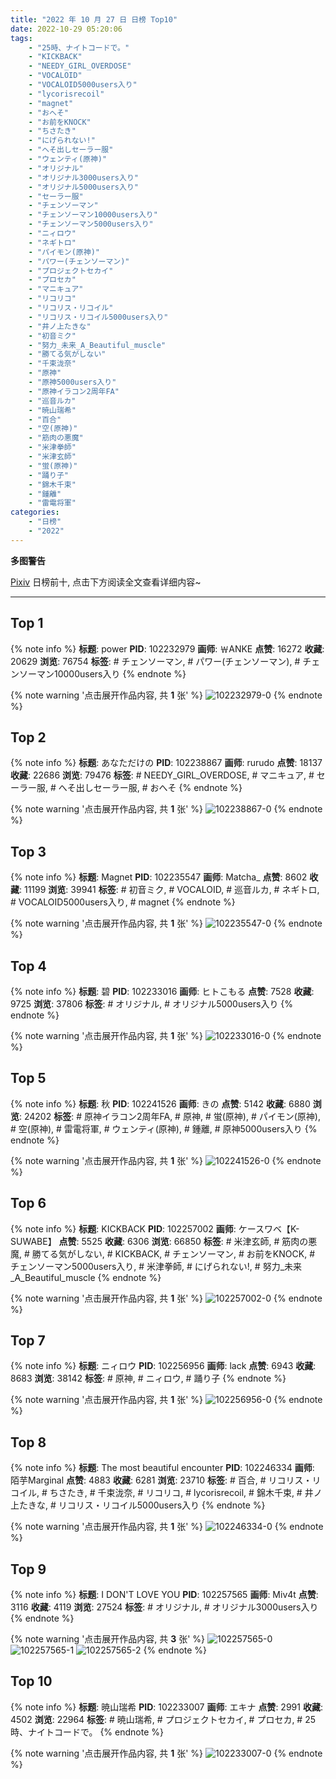 ```yaml
---
title: "2022 年 10 月 27 日 日榜 Top10"
date: 2022-10-29 05:20:06
tags:
    - "25時、ナイトコードで。"
    - "KICKBACK"
    - "NEEDY_GIRL_OVERDOSE"
    - "VOCALOID"
    - "VOCALOID5000users入り"
    - "lycorisrecoil"
    - "magnet"
    - "おへそ"
    - "お前をKNOCK"
    - "ちさたき"
    - "にげられない!"
    - "へそ出しセーラー服"
    - "ウェンティ(原神)"
    - "オリジナル"
    - "オリジナル3000users入り"
    - "オリジナル5000users入り"
    - "セーラー服"
    - "チェンソーマン"
    - "チェンソーマン10000users入り"
    - "チェンソーマン5000users入り"
    - "ニィロウ"
    - "ネギトロ"
    - "パイモン(原神)"
    - "パワー(チェンソーマン)"
    - "プロジェクトセカイ"
    - "プロセカ"
    - "マニキュア"
    - "リコリコ"
    - "リコリス・リコイル"
    - "リコリス・リコイル5000users入り"
    - "井ノ上たきな"
    - "初音ミク"
    - "努力_未来_A_Beautiful_muscle"
    - "勝てる気がしない"
    - "千束泷奈"
    - "原神"
    - "原神5000users入り"
    - "原神イラコン2周年FA"
    - "巡音ルカ"
    - "暁山瑞希"
    - "百合"
    - "空(原神)"
    - "筋肉の悪魔"
    - "米津拳師"
    - "米津玄師"
    - "蛍(原神)"
    - "踊り子"
    - "錦木千束"
    - "鍾離"
    - "雷電将軍"
categories:
    - "日榜"
    - "2022"
---
```


<i class="fa fa-triangle-exclamation"></i>**多图警告**<i class="fa fa-triangle-exclamation"></i>

[Pixiv](https://www.pixiv.net/) 日榜前十, 点击下方阅读全文查看详细内容~

<!-- more -->

---

## Top 1

{% note info %}
**标题**: power
**PID**: 102232979 **画师**: ￦ANKE
**点赞**: 16272 **收藏**: 20629 **浏览**: 76754
**标签**: # チェンソーマン, # パワー(チェンソーマン), # チェンソーマン10000users入り
{% endnote %}

{% note warning '点击展开作品内容, 共 **1** 张' %}
![102232979-0](https://i.pixiv.re/img-original/img/2022/10/26/00/00/05/102232979_p0.jpg)
{% endnote %}

## Top 2

{% note info %}
**标题**: あなただけの
**PID**: 102238867 **画师**: rurudo
**点赞**: 18137 **收藏**: 22686 **浏览**: 79476
**标签**: # NEEDY_GIRL_OVERDOSE, # マニキュア, # セーラー服, # へそ出しセーラー服, # おへそ
{% endnote %}

{% note warning '点击展开作品内容, 共 **1** 张' %}
![102238867-0](https://i.pixiv.re/img-original/img/2022/10/26/06/42/25/102238867_p0.jpg)
{% endnote %}

## Top 3

{% note info %}
**标题**: Magnet
**PID**: 102235547 **画师**: Matcha_
**点赞**: 8602 **收藏**: 11199 **浏览**: 39941
**标签**: # 初音ミク, # VOCALOID, # 巡音ルカ, # ネギトロ, # VOCALOID5000users入り, # magnet
{% endnote %}

{% note warning '点击展开作品内容, 共 **1** 张' %}
![102235547-0](https://i.pixiv.re/img-original/img/2022/10/26/01/30/01/102235547_p0.jpg)
{% endnote %}

## Top 4

{% note info %}
**标题**: 碧
**PID**: 102233016 **画师**: ヒトこもる
**点赞**: 7528 **收藏**: 9725 **浏览**: 37806
**标签**: # オリジナル, # オリジナル5000users入り
{% endnote %}

{% note warning '点击展开作品内容, 共 **1** 张' %}
![102233016-0](https://i.pixiv.re/img-original/img/2022/10/26/00/00/09/102233016_p0.jpg)
{% endnote %}

## Top 5

{% note info %}
**标题**: 秋
**PID**: 102241526 **画师**: きの
**点赞**: 5142 **收藏**: 6880 **浏览**: 24202
**标签**: # 原神イラコン2周年FA, # 原神, # 蛍(原神), # パイモン(原神), # 空(原神), # 雷電将軍, # ウェンティ(原神), # 鍾離, # 原神5000users入り
{% endnote %}

{% note warning '点击展开作品内容, 共 **1** 张' %}
![102241526-0](https://i.pixiv.re/img-original/img/2022/10/26/10/57/05/102241526_p0.jpg)
{% endnote %}

## Top 6

{% note info %}
**标题**: KICKBACK
**PID**: 102257002 **画师**: ケースワベ【K-SUWABE】
**点赞**: 5525 **收藏**: 6306 **浏览**: 66850
**标签**: # 米津玄師, # 筋肉の悪魔, # 勝てる気がしない, # KICKBACK, # チェンソーマン, # お前をKNOCK, # チェンソーマン5000users入り, # 米津拳師, # にげられない!, # 努力_未来_A_Beautiful_muscle
{% endnote %}

{% note warning '点击展开作品内容, 共 **1** 张' %}
![102257002-0](https://i.pixiv.re/img-original/img/2022/10/27/00/00/10/102257002_p0.jpg)
{% endnote %}

## Top 7

{% note info %}
**标题**: ニィロウ
**PID**: 102256956 **画师**: lack
**点赞**: 6943 **收藏**: 8683 **浏览**: 38142
**标签**: # 原神, # ニィロウ, # 踊り子
{% endnote %}

{% note warning '点击展开作品内容, 共 **1** 张' %}
![102256956-0](https://i.pixiv.re/img-original/img/2022/10/27/00/00/06/102256956_p0.png)
{% endnote %}

## Top 8

{% note info %}
**标题**: The most beautiful encounter
**PID**: 102246334 **画师**: 陌芋Marginal
**点赞**: 4883 **收藏**: 6281 **浏览**: 23710
**标签**: # 百合, # リコリス・リコイル, # ちさたき, # 千束泷奈, # リコリコ, # lycorisrecoil, # 錦木千束, # 井ノ上たきな, # リコリス・リコイル5000users入り
{% endnote %}

{% note warning '点击展开作品内容, 共 **1** 张' %}
![102246334-0](https://i.pixiv.re/img-original/img/2022/10/26/16/52/43/102246334_p0.jpg)
{% endnote %}

## Top 9

{% note info %}
**标题**: I DON'T LOVE YOU
**PID**: 102257565 **画师**: Miv4t
**点赞**: 3116 **收藏**: 4119 **浏览**: 27524
**标签**: # オリジナル, # オリジナル3000users入り
{% endnote %}

{% note warning '点击展开作品内容, 共 **3** 张' %}
![102257565-0](https://i.pixiv.re/img-original/img/2022/10/27/00/12/21/102257565_p0.jpg)
![102257565-1](https://i.pixiv.re/img-original/img/2022/10/27/00/12/21/102257565_p1.jpg)
![102257565-2](https://i.pixiv.re/img-original/img/2022/10/27/00/12/21/102257565_p2.jpg)
{% endnote %}

## Top 10

{% note info %}
**标题**: 暁山瑞希
**PID**: 102233007 **画师**: エキナ
**点赞**: 2991 **收藏**: 4502 **浏览**: 22964
**标签**: # 暁山瑞希, # プロジェクトセカイ, # プロセカ, # 25時、ナイトコードで。
{% endnote %}

{% note warning '点击展开作品内容, 共 **1** 张' %}
![102233007-0](https://i.pixiv.re/img-original/img/2022/10/26/00/00/09/102233007_p0.jpg)
{% endnote %}
